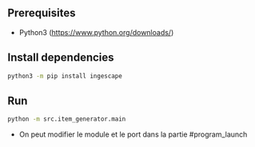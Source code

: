 ## Prerequisites
* Python3 (https://www.python.org/downloads/)

## Install dependencies
```bash
python3 -m pip install ingescape
```

## Run
```bash
python -m src.item_generator.main
```
* On peut modifier le module et le port dans la partie #program_launch



